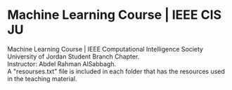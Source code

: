 # Machine Learning Course | IEEE CIS JU
Machine Learning Course | IEEE Computational Intelligence Society University of Jordan Student Branch Chapter.
<br />
Instructor: Abdel Rahman AlSabbagh.
<br />
A "resourses.txt" file is included in each folder that has the resources used in the teaching material.
